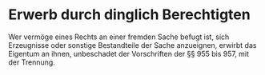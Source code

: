 # Erwerb durch dinglich Berechtigten

Wer vermöge eines Rechts an einer fremden Sache befugt ist, sich Erzeugnisse oder sonstige Bestandteile der Sache anzueignen, erwirbt das Eigentum an ihnen, unbeschadet der Vorschriften der §§ 955 bis 957, mit der Trennung. 

